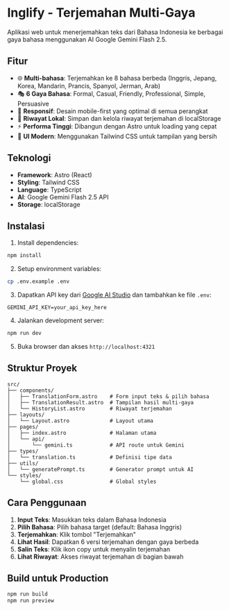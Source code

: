# Inglify - Terjemahan Multi-Gaya

Aplikasi web untuk menerjemahkan teks dari Bahasa Indonesia ke berbagai gaya bahasa menggunakan AI Google Gemini Flash 2.5.

## Fitur

- 🌐 **Multi-bahasa**: Terjemahkan ke 8 bahasa berbeda (Inggris, Jepang, Korea, Mandarin, Prancis, Spanyol, Jerman, Arab)
- 🎭 **6 Gaya Bahasa**: Formal, Casual, Friendly, Professional, Simple, Persuasive
- 📱 **Responsif**: Desain mobile-first yang optimal di semua perangkat
- 💾 **Riwayat Lokal**: Simpan dan kelola riwayat terjemahan di localStorage
- ⚡ **Performa Tinggi**: Dibangun dengan Astro untuk loading yang cepat
- 🎨 **UI Modern**: Menggunakan Tailwind CSS untuk tampilan yang bersih

## Teknologi

- **Framework**: Astro (React)
- **Styling**: Tailwind CSS
- **Language**: TypeScript
- **AI**: Google Gemini Flash 2.5 API
- **Storage**: localStorage

## Instalasi

1. Install dependencies:
```bash
npm install
```

2. Setup environment variables:
```bash
cp .env.example .env
```

3. Dapatkan API key dari [Google AI Studio](https://makersuite.google.com/app/apikey) dan tambahkan ke file `.env`:
```
GEMINI_API_KEY=your_api_key_here
```

4. Jalankan development server:
```bash
npm run dev
```

5. Buka browser dan akses `http://localhost:4321`

## Struktur Proyek

```
src/
├── components/
│   ├── TranslationForm.astro    # Form input teks & pilih bahasa
│   ├── TranslationResult.astro  # Tampilan hasil multi-gaya
│   └── HistoryList.astro        # Riwayat terjemahan
├── layouts/
│   └── Layout.astro             # Layout utama
├── pages/
│   ├── index.astro              # Halaman utama
│   └── api/
│       └── gemini.ts            # API route untuk Gemini
├── types/
│   └── translation.ts           # Definisi tipe data
├── utils/
│   └── generatePrompt.ts        # Generator prompt untuk AI
└── styles/
    └── global.css               # Global styles
```

## Cara Penggunaan

1. **Input Teks**: Masukkan teks dalam Bahasa Indonesia
2. **Pilih Bahasa**: Pilih bahasa target (default: Bahasa Inggris)
3. **Terjemahkan**: Klik tombol "Terjemahkan"
4. **Lihat Hasil**: Dapatkan 6 versi terjemahan dengan gaya berbeda
5. **Salin Teks**: Klik ikon copy untuk menyalin terjemahan
6. **Lihat Riwayat**: Akses riwayat terjemahan di bagian bawah

## Build untuk Production

```bash
npm run build
npm run preview
```
